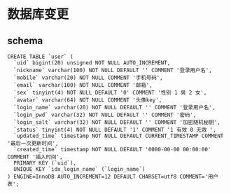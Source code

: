 数据库变更
=============================

## schema

    CREATE TABLE `user` (
      `uid` bigint(20) unsigned NOT NULL AUTO_INCREMENT,
      `nickname` varchar(100) NOT NULL DEFAULT '' COMMENT '登录用户名',
      `mobile` varchar(20) NOT NULL COMMENT '手机号码',
      `email` varchar(100) NOT NULL COMMENT '邮箱',
      `sex` tinyint(4) NOT NULL DEFAULT '0' COMMENT '性别 1 男 2 女',
      `avatar` varchar(64) NOT NULL COMMENT '头像key',
      `login_name` varchar(20) NOT NULL DEFAULT '' COMMENT '登录用户名',
      `login_pwd` varchar(32) NOT NULL DEFAULT '' COMMENT '密码',
      `login_salt` varchar(32) NOT NULL DEFAULT '' COMMENT '加密随机秘钥',
      `status` tinyint(4) NOT NULL DEFAULT '1' COMMENT '1 有效 0 无效 ',
      `updated_time` timestamp NOT NULL DEFAULT CURRENT_TIMESTAMP COMMENT '最后一次更新时间',
      `created_time` timestamp NOT NULL DEFAULT '0000-00-00 00:00:00' COMMENT '插入时间',
      PRIMARY KEY (`uid`),
      UNIQUE KEY `idx_login_name` (`login_name`)
    ) ENGINE=InnoDB AUTO_INCREMENT=12 DEFAULT CHARSET=utf8 COMMENT='用户表';